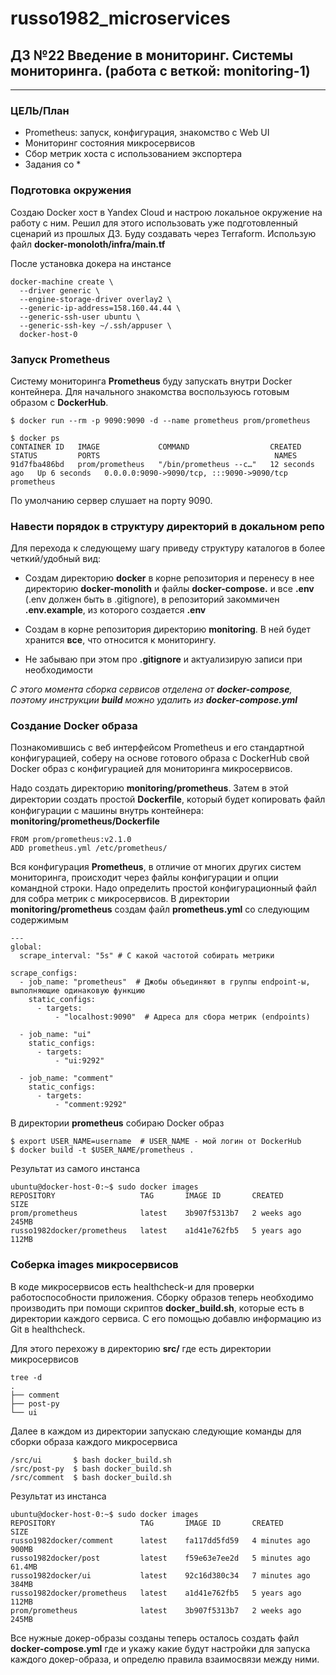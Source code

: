 # russo1982_microservices


## ДЗ №22 Введение в мониторинг. Системы мониторинга. (работа с веткой: monitoring-1)
---
### ЦЕЛЬ/План
- Prometheus: запуск, конфигурация, знакомство с Web UI
- Мониторинг состояния микросервисов
- Сбор метрик хоста с использованием экспортера
- Задания со *

### Подготовка окружения

Создаю Docker хост в Yandex Cloud и настрою локальное окружение на работу с ним. Решил для этого использовать уже подготовленный сценарий из прошлых ДЗ.
Буду создавать через Terraform. Использую файл **docker-monoloth/infra/main.tf**

После установка докера на инстансе
```
docker-machine create \
  --driver generic \
  --engine-storage-driver overlay2 \
  --generic-ip-address=158.160.44.44 \
  --generic-ssh-user ubuntu \
  --generic-ssh-key ~/.ssh/appuser \
  docker-host-0
```
### Запуск Prometheus

Систему мониторинга **Prometheus** буду запускать внутри Docker контейнера. Для начального знакомства воспользуюсь готовым образом с **DockerHub**.
```
$ docker run --rm -p 9090:9090 -d --name prometheus prom/prometheus

$ docker ps
CONTAINER ID   IMAGE             COMMAND                  CREATED          STATUS         PORTS                                       NAMES
91d7fba486bd   prom/prometheus   "/bin/prometheus --c…"   12 seconds ago   Up 6 seconds   0.0.0.0:9090->9090/tcp, :::9090->9090/tcp   prometheus
```
По умолчанию сервер слушает на порту 9090.

### Навести порядок в структуру директорий в докальном репо

Для перехода к следующему шагу приведу структуру каталогов в более четкий/удобный вид:

- Создам директорию **docker** в корне репозитория и перенесу в нее директорию **docker-monolith** и файлы **docker-compose.** и все **.env**
(.env должен быть в .gitignore), в репозиторий закоммичен **.env.example**, из которого создается **.env**

- Создам в корне репозитория директорию **monitoring**. В ней будет хранится **все**, что относится к мониторингу.

- Не забываю при этом про **.gitignore** и актуализирую записи при необходимости

*С этого момента сборка сервисов отделена от **docker-compose**, поэтому инструкции **build** можно удалить из **docker-compose.yml***

### Создание Docker образа


Познакомившись с веб интерфейсом Prometheus и его стандартной конфигурацией, соберу на основе готового образа с DockerHub свой Docker образ с конфигурацией для мониторинга микросервисов.

Надо создать директорию **monitoring/prometheus**. Затем в этой директории создать простой **Dockerﬁle**, который будет копировать файл конфигурации с
машины внутрь контейнера:
**monitoring/prometheus/Dockerfile**
```
FROM prom/prometheus:v2.1.0
ADD prometheus.yml /etc/prometheus/
```

Вся конфигурация **Prometheus**, в отличие от многих других систем мониторинга, происходит через файлы конфигурации и опции командной строки. Надо определить простой конфигурационный файл для собра метрик с микросервисов. В директории **monitoring/prometheus** создам файл **prometheus.yml** со следующим содержимым
```
---
global:
  scrape_interval: "5s" # С какой частотой собирать метрики

scrape_configs:
  - job_name: "prometheus"  # Джобы объединяют в группы endpoint-ы, выполняющие одинаковую функцию
    static_configs:
      - targets:
          - "localhost:9090"  # Адреса для сбора метрик (endpoints)

  - job_name: "ui"
    static_configs:
      - targets:
          - "ui:9292"

  - job_name: "comment"
    static_configs:
      - targets:
          - "comment:9292"
```
В директории **prometheus** собираю Docker образ
```
$ export USER_NAME=username  # USER_NAME - мой логин от DockerHub
$ docker build -t $USER_NAME/prometheus .
```
Результат из самого инстанса
```
ubuntu@docker-host-0:~$ sudo docker images
REPOSITORY                   TAG       IMAGE ID       CREATED       SIZE
prom/prometheus              latest    3b907f5313b7   2 weeks ago   245MB
russo1982docker/prometheus   latest    a1d41e762fb5   5 years ago   112MB
```

### Соберка images микросервисов

В коде микросервисов есть healthcheck-и для проверки работоспособности приложения. Сборку образов теперь необходимо производить при помощи скриптов **docker_build.sh**, которые есть в директории каждого сервиса. С его помощью добавлю информацию из Git в healthcheck.

Для этого перехожу в директорию **src/** где есть директории микросервисов
```
tree -d
.
├── comment
├── post-py
└── ui
```
Далее в каждом из директории запускаю следующие команды для сборки образа каждого микросервиса
```
/src/ui       $ bash docker_build.sh
/src/post-py  $ bash docker_build.sh
/src/comment  $ bash docker_build.sh
```
Результат из инстанса
```
ubuntu@docker-host-0:~$ sudo docker images
REPOSITORY                   TAG       IMAGE ID       CREATED         SIZE
russo1982docker/comment      latest    fa117dd5fd59   4 minutes ago   900MB
russo1982docker/post         latest    f59e63e7ee2d   5 minutes ago   61.4MB
russo1982docker/ui           latest    92c16d380c34   7 minutes ago   384MB
russo1982docker/prometheus   latest    a1d41e762fb5   5 years ago     112MB
prom/prometheus              latest    3b907f5313b7   2 weeks ago     245MB
```
Все нужные докер-образы созданы теперь осталось создать файл **docker-compose.yml** где и укажу какие будут настройки для запуска каждого докер-образа, и определю правила взаимосвязи между ними.
